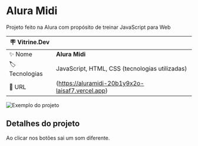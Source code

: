 # Alura Midi

Projeto feito na Alura com propósito de treinar JavaScript para Web

| :placard: Vitrine.Dev |     |
| -------------  | --- |
| :sparkles: Nome        | **Alura Midi**
| :label: Tecnologias | JavaScript, HTML, CSS (tecnologias utilizadas)
| :rocket: URL         | (https://aluramidi-20b1y9x2o-laisaf7.vercel.app)

<!-- Inserir imagem com a #vitrinedev ao final do link -->
![Exemplo do projeto](https://github.com/laisaf7/Aluramidi/assets/137813392/172823b4-6097-40f1-aefb-9465f6170e22#vitrinedev)

## Detalhes do projeto

Ao clicar nos botões sai um som diferente.
